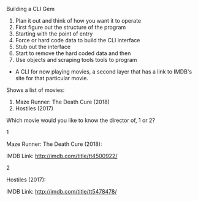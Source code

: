 Building a CLI Gem

1. Plan it out and think of how you want it to operate
2. First figure out the structure of the program
3. Starting with the point of entry
4. Force or hard code data to build the CLI interface
5. Stub out the interface
6. Start to remove the hard coded data and then
7. Use objects and scraping tools tools to program

- A CLI for now playing movies, a second layer that has a link to IMDB's site for that particular movie.

Shows a list of movies:

1. Maze Runner: The Death Cure (2018)
2. Hostiles (2017)

Which movie would you like to know the director of, 1 or 2?

1

Maze Runner: The Death Cure (2018):

IMDB Link: http://imdb.com/title/tt4500922/

2

Hostiles (2017):

IMDB Link: http://imdb.com/title/tt5478478/
